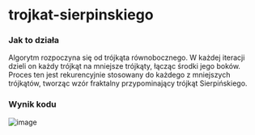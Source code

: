 # trojkat-sierpinskiego

### Jak to działa
Algorytm rozpoczyna się od trójkąta równobocznego. W każdej iteracji dzieli on każdy trójkąt na mniejsze trójkąty, łącząc środki jego boków. Proces ten jest rekurencyjnie stosowany do każdego z mniejszych trójkątów, tworząc wzór fraktalny przypominający trójkąt Sierpińskiego.

### Wynik kodu
![image](https://github.com/MaciekKoza/trojkat-sierpinskiego/assets/156367595/a501407b-56fa-477f-b5c7-4b6b728d6fee)
